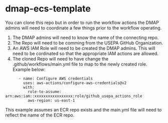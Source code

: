 # dmap-ecs-template


You can clone this repo but in order to run the workflow actions the DMAP admins will need to coordinate a few things prior to the workflow operating.
1. The DMAP admins will need to know the name of the connecting repo. 
2. The Repo will need to be comming from the USEPA GitHub Organization. 
3. An AWS IAM Role will need to be created the DMAP admins.  This will need to be cordinated so that the appropriate IAM actions are allowed.
4. The cloned Repo will need to have change the .github/workflows/main.yml file to map to the newly created role.  Example below:
```
      - name: Configure AWS credentials
        uses: aws-actions/configure-aws-credentials@v2
        with:
          role-to-assume: arn:aws:iam::xxxxxxxxxxxxxxxxx:role/github_usepa_actions_role
          aws-region: us-east-1
```

This example assumes an ECR repo exists and the main.yml file will need to reflect the name of the ECR repo.  

